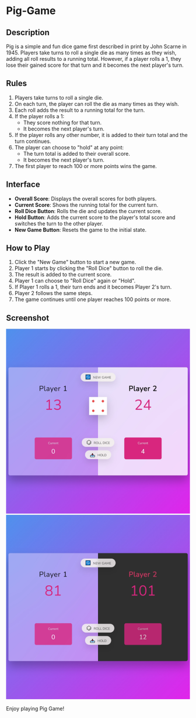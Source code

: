 # Pig-Game

## Description

Pig is a simple and fun dice game first described in print by John Scarne in 1945. Players take turns to roll a single die as many times as they wish, adding all roll results to a running total. However, if a player rolls a 1, they lose their gained score for that turn and it becomes the next player's turn.

## Rules

1. Players take turns to roll a single die.
2. On each turn, the player can roll the die as many times as they wish.
3. Each roll adds the result to a running total for the turn.
4. If the player rolls a 1:
   - They score nothing for that turn.
   - It becomes the next player's turn.
5. If the player rolls any other number, it is added to their turn total and the turn continues.
6. The player can choose to "hold" at any point:
   - The turn total is added to their overall score.
   - It becomes the next player's turn.
7. The first player to reach 100 or more points wins the game.

## Interface

- **Overall Score**: Displays the overall scores for both players.
- **Current Score**: Shows the running total for the current turn.
- **Roll Dice Button**: Rolls the die and updates the current score.
- **Hold Button**: Adds the current score to the player's total score and switches the turn to the other player.
- **New Game Button**: Resets the game to the initial state.

## How to Play

1. Click the "New Game" button to start a new game.
2. Player 1 starts by clicking the "Roll Dice" button to roll the die.
3. The result is added to the current score.
4. Player 1 can choose to "Roll Dice" again or "Hold".
5. If Player 1 rolls a 1, their turn ends and it becomes Player 2's turn.
6. Player 2 follows the same steps.
7. The game continues until one player reaches 100 points or more.

## Screenshot

![Game Screenshot](Screenshot1.png)
![Game Screenshot](Screenshot2.png)

Enjoy playing Pig Game!
